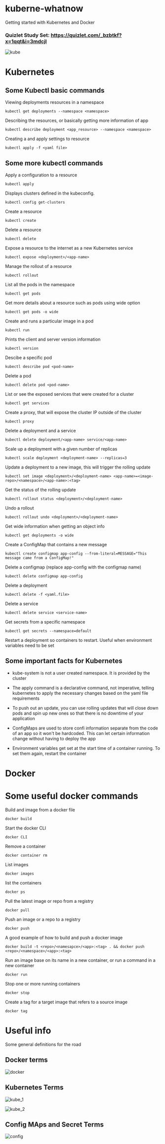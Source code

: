 # kuberne-whatnow
Getting started with Kubernetes and Docker

### Quizlet Study Set: https://quizlet.com/_bzbtkf?x=1qqt&i=3mdcjl

![kube](kube.png)

# Kubernetes

## Some Kubectl basic commands 
Viewing deployments resources in a namespace
```
kubectl get deployments --namespace <namespace>
```

Describing the resources, or basically getting more information of app
```
kubectl describe deployment <app_resource> --namespace <namespace>
```

Creating a and apply settings to resource
```
kubectl apply -f <yaml file>
```

## Some more kubectl commands

Apply a configuration to a resource
```
kubectl apply
```

Displays clusters defined in the kubeconfig.
```
kubectl config get-clusters
```

Create a resource
```
kubectl create
```

Delete a resource
```
kubectl delete
```

Expose a resource to the internet as a new Kubernetes service
```
kubectl expose <deployment>/<app-name>
```

Manage the rollout of a resource
```
kubectl rollout
```

List all the pods in the namespace
```
kubectl get pods
```

Get more details about a resource such as pods using wide option
```
kubectl get pods -o wide
```

Create and runs a particular image in a pod
```
kubectl run
```

Prints the client and server version information
```
kubectl version
```

Descibe a specific pod
```
kubectl describe pod <pod-name>
```

Delete a pod
```
kubectl delete pod <pod-name>
```

List or see the exposed services that were created for a cluster
```
kubectl get services
```

Create a proxy, that will expose the cluster IP outside of the cluster
```
kubectl proxy
```

Delete a deployment and a service
```
kubectl delete deployment/<app-name> service/<app-name>
```

Scale up a deployment with a given number of replicas
```
kubectl scale deployment <deployment-name> --replicas=3
```

Update a deployment to a new image, this will trigger the rolling update
```
kubectl set image <deployment>/<deployment-name> <app-name>=<image-repo>/<namespace>/<app-name>:<tag>
```

Get the status of the rolling update
```
kubectl rollout status <deployment>/<deployment-name>
```

Undo a rollout
```
kubectl rollout undo <deployment>/<deployment-name>
```

Get wide information when getting an object info
```
kubectl get deployments -o wide
```

Create a ConfigMap that contains a new message
```
kubectl create configmap app-config --from-literal=MESSAGE="This message came from a ConfigMap!"
```

Delete a configmap (replace app-config with the configmap name)
```
kubectl delete configmap app-config
```

Delete a deployment
```
kubectl delete -f <yaml.file>
```

Delete a service
```
kubectl delete service <service-name>
```

Get secrets from a specific namespace
```
kubectl get secrets --namespace=default
```

Restart a deployment so containers to restart. Useful when environment variables need to be set

## Some important facts for Kubernetes

- kube-system is not a user created namespace. It is provided by the cluster

- The apply command is a declarative command, not imperative, telling kubernetes to apply the necessary changes based on the yaml file requirements

- To push out an update, you can use rolling updates that will close down pods and spin up new ones so that there is no downtime of your application

 - ConfigMaps are used to store confi information separate from the code of an app so it won't be hardcoded. This can let certain information change without having to deploy the app
 
 - Environment variables get set at the start time of a container running. To set them again, restart the container


# Docker

# Some useful docker commands

Build and image from a docker file
```
docker build
```

Start the docker CLI 
```
docker CLI
```

Remove a container
```
docker container rm
```

List images
```
docker images
```

list the containers
```
docker ps
```

Pull the latest image or repo from a registry
```
docker pull
```

Push an image or a repo to a registry
```
docker push
```

A good example of how to build and push a docker image
```
docker build -t <repo>/<namesapce>/<app>:<tag> . && docker push <repo>/<namespace>/<app>:<tag>
```

Run an image base on its name in a new container, or run a command in a new container
```
docker run
```

Stop one or more running containers
```
docker stop
```

Create a tag for a target image that refers to a source image
```
docker tag
```



# Useful info
Some general definitions for the road

## Docker terms
![docker](docker.png)

## Kubernetes Terms
![kube_1](kube_defs1.png)

![kube_2](kube_defs2.png)

## Config MAps and Secret Terms
![config](configsecrets.png)
